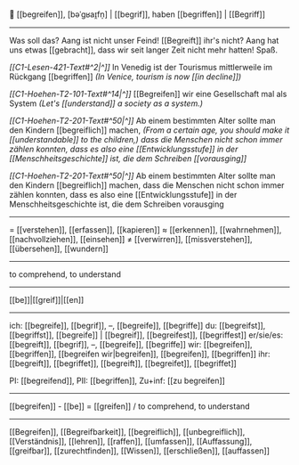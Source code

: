 🤔 [[begreifen]], [bəˈɡʁaɪ̯fn̩] | [[begrif]], haben [[begriffen]] | [[Begriff]]

---
Was soll das? Aang ist nicht unser Feind! [[Begreift]] ihr's nicht? Aang hat uns etwas [[gebracht]], dass wir seit langer Zeit nicht mehr hatten! Spaß.

*[[C1-Lesen-421-Text#^2|^]]* In Venedig ist der Tourismus mittlerweile im Rückgang [[begriffen]]
*(In Venice, tourism is now [[in decline]])*

*[[C1-Hoehen-T2-101-Text#^14|^]]* [[Begreifen]] wir eine Gesellschaft mal als System
*(Let's [[understand]] a society as a system.)*

*[[C1-Hoehen-T2-201-Text#^50|^]]* Ab einem bestimmten Alter sollte man den Kindern [[begreiflich]] machen, 
*(From a certain age, you should make it [[understandable]] to the children,)*
*dass die Menschen nicht schon immer zählen konnten, dass es also eine [[Entwicklungsstufe]] in der [[Menschheitsgeschichte]] ist, die dem Schreiben [[vorausging]]*

*[[C1-Hoehen-T2-201-Text#^50|^]]* Ab einem bestimmten Alter sollte man den Kindern [[begreiflich]] machen, dass die Menschen nicht schon immer zählen konnten, dass es also eine [[Entwicklungsstufe]] in der Menschheitsgeschichte ist, die dem Schreiben vorausging

---
= [[verstehen]], [[erfassen]], [[kapieren]]
≈ [[erkennen]], [[wahrnehmen]], [[nachvollziehen]], [[einsehen]]
≠ [[verwirren]], [[missverstehen]], [[übersehen]],  [[wundern]]

---
to comprehend, to understand

---
[[be]]|[[greif]]|[[en]]

---
ich: [[begreife]], [[begrif]], –, [[begreife]], [[begriffe]]
du: [[begreifst]], [[begriffst]], [[begreife]] | [[begreif]], [[begreifest]], [[begriffest]]
er/sie/es: [[begreift]], [[begrif]], –, [[begreife]], [[begriffe]]
wir: [[begreifen]], [[begriffen]], [[begreifen wir|begreifen]], [[begreifen]], [[begriffen]]
ihr: [[begreift]], [[begriffet]], [[begreift]], [[begreifet]], [[begriffet]]

PI: [[begreifend]], PII: [[begriffen]], Zu+inf: [[zu begreifen]]

---
[[begreifen]] - [[be]] = [[greifen]] / to comprehend, to understand

---
[[Begreifen]], [[Begreifbarkeit]], [[begreiflich]], [[unbegreiflich]], [[Verständnis]], [[lehren]], [[raffen]], [[umfassen]], [[Auffassung]], [[greifbar]], [[zurechtfinden]], [[Wissen]], [[erschließen]], [[auffassen]]